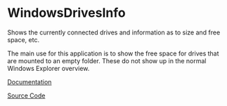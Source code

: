 # WindowsDrivesInfo

Shows the currently connected drives and information as to size and free space, etc.

The main use for this application is to show the free space for drives that are mounted to an empty folder.
These do not show up in the normal Windows Explorer overview.

[Documentation](./Documents/Index.md)

[Source Code](./VisualStudioSolution)
